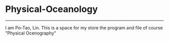 # Physical-Oceanology
---
I am Po-Tao, Lin. This is a space for my store the program and file of course "Physical Ocenography"
